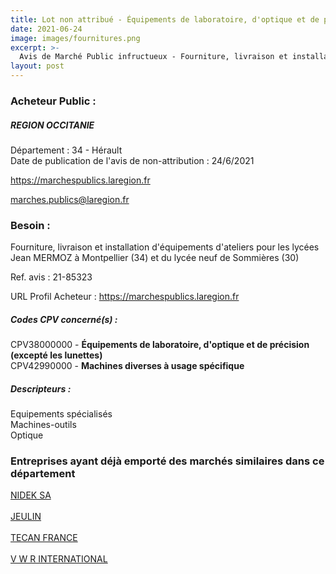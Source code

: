 ```yaml
---
title: Lot non attribué - Équipements de laboratoire, d'optique et de précision (excepté les lunettes) + autres fournitures
date: 2021-06-24
image: images/fournitures.png
excerpt: >-
  Avis de Marché Public infructueux - Fourniture, livraison et installation d'équipements d'ateliers pour les lycées Jean MERMOZ à Montpellier (34) et du lycée neuf de Sommières (30)
layout: post
---
```


### Acheteur Public :
##### REGION OCCITANIE
Département : 34 - Hérault<br/>
Date de publication de l'avis de non-attribution : 24/6/2021


https://marchespublics.laregion.fr

marches.publics@laregion.fr


### Besoin :

Fourniture, livraison et installation d'équipements d'ateliers pour les lycées Jean MERMOZ à Montpellier (34) et du lycée neuf de Sommières (30)

Ref. avis : 21-85323

URL Profil Acheteur : https://marchespublics.laregion.fr

##### Codes CPV concerné(s) :
CPV38000000 - **Équipements de laboratoire, d'optique et de précision (excepté les lunettes)** <br/>
CPV42990000 - **Machines diverses à usage spécifique** <br/>

##### Descripteurs :
Equipements spécialisés <br/>
Machines-outils <br/>
Optique <br/>

### Entreprises ayant déjà emporté des marchés similaires dans ce département
<a href="/entreprise-549/siren-344082144">NIDEK SA</a><br/><br/>
<a href="/entreprise-549/siren-344652490">JEULIN</a><br/><br/>
<a href="/entreprise-551/siren-380243923">TECAN FRANCE</a><br/><br/>
<a href="/entreprise-558/siren-421287855">V W R INTERNATIONAL</a><br/><br/>
